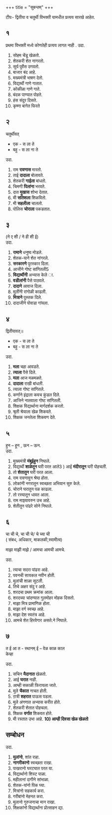 +++
title = "सुबन्तम्"
+++



टीपः- द्वितीया व चतुर्थी विभक्ती यामधील प्रत्यय सारखे आहेत.

## १
प्रथमा विभक्ती मध्ये कोणतेही प्रत्यय लागत नाही .
उदा.

1) सोहम चेंडू  खेळतो.
2) शेतकरी शेत नागरतो.
3) सुर्य पुर्वेस उगवतो.
4) बाजार बंद आहे.
5) मख्यमंत्री भाषण देतो.
6) विद्यार्थी गाणे गातात.
7) कोकीळा गाणे गाते.
8) बंदक पाण्यात पोहते.
9) हंस संदुर दिसते.
10) कृष्णा बागेत फिरते

## २
चतुर्थीवत्

- एक - स ला ते
- बहु - स ला ना ते

उदा.

1) राम **रावणास** मारतो.
2) ताई **दादाला** बोलावते.
3) शेतकरी **गाईला** बांधतो.
4) चिमणी **पिलांना** भरवते.
5) दात **मुखास** शोभा देतात.
6) मी **सतिशला** शिकवितो.
7) मी **सहलीला** चाललो.
8) पोलिस **चोराला** पकडतात.

## ३
(ने  ए  शी / ने ही शी ई)  
उदा.

1) **रामाने** धनुष्य मोडले.
2) शेतक-याने शेत नांगरले.
3) **सरकारणे** पुरस्कार दिला.
4) आजीने गोष्ट सांगितली5
5) **विद्यार्थीनी** अभ्यास केले ा.
6) **वडीलांनी** पैसे पाठवले.
7) **दादाने** आवाज दिला.
8) मुलींनी रांगोळी काढली.
9) **मित्राने** पुस्तक दिले.
10) दादाजीने पोवाडा गांयला.

## ४
द्वितीयावत्॥

- एक - स ला ते
- बहु - स ला ना ते

उदा.

1) **मला** चहा आवडते.
2) **त्याला** पैसे दिले.
3) **मला** आज मळमळते.
4) **दादाला** राखी बांधली.
5) त्याला गोष्ट सांगितले.
6) कर्णाने इंद्राला कवच कुंडल दिले.
7) आजिने नातवाला गोष्ट सांगितली.
8) शिक्षक  विद्यार्थाना मार्गदर्शक करतो.
9) श्रृती श्रेयाला खेळ शिकवते.
10) शिक्षक जनतेला शिकवण देते.

## ५
हुन – हून , ऊन – ऊन.  
उदा.

1) मुख्यमंत्री **मंबुईहुन** निघाले.
2) विद्यार्थी **शाळेतून** घरी परत आले3
) आई **मंदीरातून** घरी पोहचली.
4) तो **शेतातुन** घरी परत आला.
5) राम रावणावुन श्रेष्ठ होता.
6) लोकांनी नगरातुन स्वच्छता अभियान सुरु केले.
7) चोराने घरातुन पळ काढला.
8) तो रस्यातून धावत आला.
9) राम माझ्यावरुन उच आहे.
10) शेतीतुन पांढरे सोने निघाले.

## ६
चा ची चे, चा ची चे/ चे च्या ची  
( संबध, अधिकार, माकलकी,स्वामीत्व)   

माझा माझी माझे / आमचा आमची आमचे.

उदा.

1) त्याचा सदरा पांढरा आहे.
2) पवनची सायकल नवीन होती.
3) मुलांची शाळा सुटली.
4) तिचे अक्षर संदु र आहे.
5) शरदचा प्रथम क्रमांक आला.
6) शरदच्या चांदण्यात गुलमोहर मोहक दिसतो.
7) माझा मित्र प्रामाणिक होता.
8) माझा वर्ग स्वच्छ आहे.
9) माझा देश स्वतंत्र आहे.
10) आमचे शेत हिरवेगार असते.ने निघाले.

## ७
त ई आ त  - स्थानम्
ई – वेळ काळ काल  
केव्हा

उदा.

1) सचिन **मैदानात** खेळतो.
2) आई **घरात** नाही.
3) आम्ही सकाळी फिरायला जाते.
4) मुले **चैकात** नाचत होती.
5) रा़त्री **शहरात** पाऊस पडला.
6) मुले अंगणात अभ्यास करीत होते.
7) शेतकरी शेतात पोहचला.
8) शिक्षक **वर्गात** शिकवत होते.
9) मी रस्तात उभा आहे.
**10) आम्ही दिवसा खेळ खेळतो**

## सम्बोधन

उदा.

1) **मुलांनो**, शांत राहा.
2) **नागरीकानो** स्वच्छता राखा.
3) पाखरानो घरट्यात परत या.
4) विद्यार्थानो शिस्ट पाळा.
5) महीलानां दागीने सांभाळा.
6) शेतक-यांनो पिक घ्या.
7) मित्रांनो सहकार्य करा.
8) गरीबांनो मेहनत करा.
9) मुलानो गुरुजनाचा मान राखा.
10) शिक्षकांनो विद्यार्थाना प्रोत्साहन द्या.

